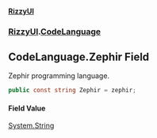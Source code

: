 #### [RizzyUI](index 'index')
### [RizzyUI](RizzyUI 'RizzyUI').[CodeLanguage](RizzyUI.CodeLanguage 'RizzyUI.CodeLanguage')

## CodeLanguage.Zephir Field

Zephir programming language.

```csharp
public const string Zephir = zephir;
```

#### Field Value
[System.String](https://docs.microsoft.com/en-us/dotnet/api/System.String 'System.String')
